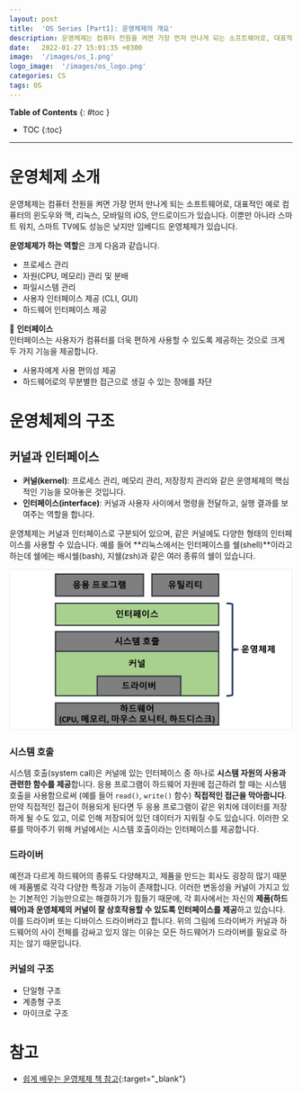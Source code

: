 ```yaml
---
layout: post
title:  'OS Series [Part1]: 운영체제의 개요'
description: 운영체제는 컴퓨터 전원을 켜면 가장 먼저 만나게 되는 소프트웨어로, 대표적인 예로 컴퓨터의 윈도우와 맥, 리눅스, 모바일의 iOS, 안드로이드가 있습니다.
date:   2022-01-27 15:01:35 +0300
image:  '/images/os_1.png'
logo_image:  '/images/os_logo.png'
categories: CS
tags: OS
---
```

**Table of Contents**
{: #toc }
*  TOC
{:toc}
---
# 운영체제 소개
운영체제는 컴퓨터 전원을 켜면 가장 먼저 만나게 되는 소프트웨어로, 대표적인 예로 컴퓨터의 윈도우와 맥, 리눅스, 모바일의 iOS, 안드로이드가 있습니다. 이뿐만 아니라 스마트 워치, 스마트 TV에도 성능은 낮지만 임베디드 운영체제가 있습니다.  

**운영체제가 하는 역할**은 크게 다음과 같습니다.  
- 프로세스 관리
- 자원(CPU, 메모리) 관리 및 분배
- 파일시스템 관리
- 사용자 인터페이스 제공 (CLI, GUI) 
- 하드웨어 인터페이스 제공  

🦊 **인터페이스**  
인터페이스는 사용자가 컴퓨터를 더욱 편하게 사용할 수 있도록 제공하는 것으로 크게 두 가지 기능을 제공합니다.  

- 사용자에게 사용 편의성 제공
- 하드웨어로의 무분별한 접근으로 생길 수 있는 장애를 차단


# 운영체제의 구조
## 커널과 인터페이스  
- **커널(kernel)**: 프로세스 관리, 메모리 관리, 저장장치 관리와 같은  운영체제의 핵심적인 기능을 모아놓은 것입니다.
- **인터페이스(interface)**: 커널과 사용자 사이에서 명령을 전달하고, 실행 결과를 보여주는 역할을 합니다.   

운영체제는 커널과 인터페이스로 구분되어 있으며, 같은 커널에도 다양한 형태의 인터페이스를 사용할 수 있습니다. 예를 들어 **리눅스에서는 인터페이스를 쉘(shell)**이라고 하는데 쉘에는 배시쉘(bash), 지쉘(zsh)과 같은 여러 종류의 쉘이 있습니다.  

![](../../images/os_1.png)

### 시스템 호출
시스템 호출(system call)은 커널에 있는 인터페이스 중 하나로 **시스템 자원의 사용과 관련한 함수를 제공**합니다. 응용 프로그램이 하드웨어 자원에 접근하려 할 때는 시스템 호출을 사용함으로써 (예를 들어 `read()`, `write()` 함수) **직접적인 접근을 막아줍니다**. 만약 직접적인 접근이 허용되게 된다면 두 응용 프로그램이 같은 위치에 데이터를 저장하게 될 수도 있고, 이로 인해 저장되어 있던 데이터가 지워질 수도 있습니다. 이러한 오류를 막아주기 위해 커널에서는 시스템 호출이라는 인터페이스를 제공합니다.  

### 드라이버
예전과 다르게 하드웨어의 종류도 다양해지고, 제품을 만드는 회사도 굉장히 많기 때문에 제품별로 각각 다양한 특징과 기능이 존재합니다. 이러한 변동성을 커널이 가지고 있는 기본적인 기능만으로는 해결하기가 힘들기 때문에, 각 회사에서는 자신의 **제품(하드웨어)과 운영체제의 커널이 잘 상호작용할 수 있도록 인터페이스를 제공**하고 있습니다. 이를 드라이버 또는 디바이스 드라이버라고 합니다. 위의 그림에 드라이버가 커널과 하드웨어의 사이 전체를 감싸고 있지 않는 이유는 모든 하드웨어가 드라이버를 필요로 하지는 않기 때문입니다.  

### 커널의 구조

- 단일형 구조
- 계층형 구조
- 마이크로 구조

# 참고
- [쉽게 배우는 운영체제 책 참고](http://www.kyobobook.co.kr/product/detailViewKor.laf?mallGb=KOR&ejkGb=KOR&barcode=9791156644071){:target="_blank"}